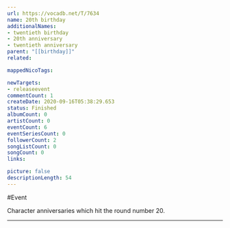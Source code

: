 ```yaml
---
url: https://vocadb.net/T/7634
name: 20th birthday
additionalNames: 
- twentieth birthday
- 20th anniversary
- twentieth anniversary
parent: "[[birthday]]"
related:

mappedNicoTags:

newTargets:
- releaseevent
commentCount: 1
createDate: 2020-09-16T05:38:29.653
status: Finished
albumCount: 0
artistCount: 0
eventCount: 6
eventSeriesCount: 0
followerCount: 2
songListCount: 0
songCount: 0
links: 

picture: false
descriptionLength: 54
---
```


#Event

Character anniversaries which hit the round number 20.

---

